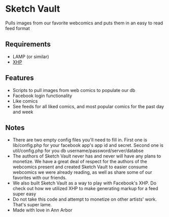 Sketch Vault
============
Pulls images from our favorite webcomics and puts them in an easy to read feed format

Requirements
------------
- LAMP (or similar)
- [XHP](https://github.com/facebook/xhp)

Features
--------
- Scripts to pull images from web comics to populate our db
- Facebook login functionality
- Like comics
- See feeds for all liked comics, and most popular comics for the past day and week

Notes
-----
- There are two empty config files you'll need to fill in. First one is lib/config.php for your facebook app's app id and secret. Second one is util/config.php for you db username/password/server/databse
- The authors of Sketch Vault never has and never will have any plans to monetize. We have a great deal of respect for the authors of the webcomics present and created Sketch Vault to easier consume webcomics we were already reading, as well as share some of our favorites with our friends.
- We also built Sketch Vault as a way to play with Facebook's XHP. Do check out how we utilized XHP to make generating markup for a feed super easy
- Do not take this code and attempt to monetize on other artists' work. That's super lame.
- Made with love in Ann Arbor
